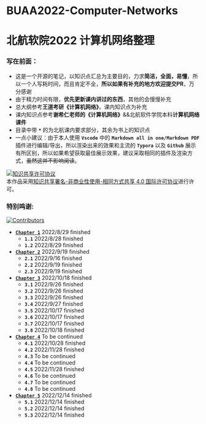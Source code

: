 # BUAA2022-Computer-Networks
# 北航软院2022 计算机网络整理

### 写在前面：
- 这是一个开源的笔记，以知识点汇总为主要目的，力求**简洁，全面，易懂**，所以一个人写耗时间，而且肯定不全，**所以如果有补充的地方欢迎提交PR**，万分感谢
- 由于精力时间有限，**优先更新课内讲过的东西**，其他的会慢慢补充
- 总大纲参考**王道考研《计算机网络》**，课内知识点为补充
- 课内知识点参考**谢希仁老师的《计算机网络》**&&北航软件学院本科**计算机网络课件**
- 目录中带 **`*`** 的为北航课内要求部分，其余为书上的知识点
- 一点小建议：由于本人使用 **`Vscode`** 中的 **`Markdown all in one/Markdown PDF`** 插件进行编辑/导出，所以渲染出来的效果和主流的 **`Typora`** 以及 **`Github`** 展示有所区别，所以如果希望获取最佳展示效果，建议采取相同的插件及渲染方式，~~虽然这并不影响阅读~~。

<a rel="license" href="http://creativecommons.org/licenses/by-nc-sa/4.0/"><img alt="知识共享许可协议" style="border-width:0" src="https://i.creativecommons.org/l/by-nc-sa/4.0/88x31.png" /></a><br />本作品采用<a rel="license" href="http://creativecommons.org/licenses/by-nc-sa/4.0/">知识共享署名-非商业性使用-相同方式共享 4.0 国际许可协议</a>进行许可。

### 特别鸣谢:
[![Contributors](https://contrib.rocks/image?repo=echo17666/BUAA2022-Computer-Networks)](https://github.com/echo17666/BUAA2022-Computer-Networks/graphs/contributors)

- <a href="https://github.com/echo17666/BUAA2022-Computer-Networks/blob/master/01 计算机网络体系结构/01 计算机网络体系结构.md">**`Chapter 1`**</a> 2022/8/29 finished
  - **`1.1`** 2022/8/28 finished
  - **`1.2`** 2022/8/29 finished
- <a href="https://github.com/echo17666/BUAA2022-Computer-Networks/blob/master/02 物理层/02 物理层.md">**`Chapter 2`**</a> 2022/9/19 finished
  - **`2.1`** 2022/9/16 finished
  - **`2.2`** 2022/9/19 finished
  - **`2.3`** 2022/9/19 finished
- <a href="https://github.com/echo17666/BUAA2022-Computer-Networks/blob/master/03 数据链路层/03 数据链路层.md">**`Chapter 3`**</a> 2022/10/18 finished
  - **`3.1`** 2022/9/26 finished
  - **`3.2`** 2022/9/26 finished
  - **`3.3`** 2022/9/26 finished
  - **`3.4`** 2022/9/27 finished
  - **`3.5`** 2022/10/17 finished
  - **`3.6`** 2022/10/17 finished
  - **`3.7`** 2022/10/17 finished
  - **`3.8`** 2022/10/18 finished
- <a href="https://github.com/echo17666/BUAA2022-Computer-Networks/blob/master/04 网络层/04 网络层.md">**`Chapter 4`**</a> To be continued
  - **`4.1`** 2022/10/28 finished
  - **`4.2`** 2022/11/28 finished
  - **`4.3`** To be continued
  - **`4.4`** To be continued
  - **`4.5`** 2022/11/28 finished
  - **`4.6`** To be continued
  - **`4.7`** To be continued
  - **`4.8`** To be continued
- <a href="https://github.com/echo17666/BUAA2022-Computer-Networks/blob/master/05 传输层/05 传输层.md">**`Chapter 5`**</a> 2022/12/14 finished
  - **`5.1`** 2022/12/14 finished
  - **`5.2`** 2022/12/14 finished
  - **`5.3`** 2022/12/14 finished